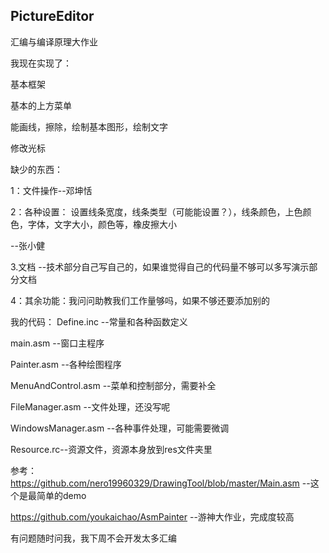 ## PictureEditor

汇编与编译原理大作业



我现在实现了：

基本框架

基本的上方菜单

能画线，擦除，绘制基本图形，绘制文字

修改光标

缺少的东西：

1：文件操作--邓坤恬

2：各种设置：
设置线条宽度，线条类型（可能能设置？），线条颜色，上色颜色，字体，文字大小，颜色等，橡皮擦大小

--张小健

3.文档 --技术部分自己写自己的，如果谁觉得自己的代码量不够可以多写演示部分文档

4：其余功能：我问问助教我们工作量够吗，如果不够还要添加别的

我的代码：
Define.inc --常量和各种函数定义

main.asm --窗口主程序

Painter.asm --各种绘图程序

MenuAndControl.asm --菜单和控制部分，需要补全

FileManager.asm --文件处理，还没写呢

WindowsManager.asm --各种事件处理，可能需要微调

Resource.rc--资源文件，资源本身放到res文件夹里

参考：https://github.com/nero19960329/DrawingTool/blob/master/Main.asm  --这个是最简单的demo

https://github.com/youkaichao/AsmPainter  --游神大作业，完成度较高

有问题随时问我，我下周不会开发太多汇编